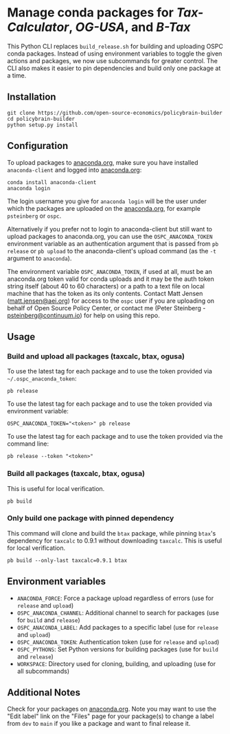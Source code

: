 # Manage conda packages for *Tax-Calculator*, *OG-USA*, and *B-Tax*

This Python CLI replaces `build_release.sh` for building and uploading OSPC
conda packages. Instead of using environment variables to toggle the given
actions and packages, we now use subcommands for greater control. The CLI also
makes it easier to pin dependencies and build only one package at a time.

## Installation

```
git clone https://github.com/open-source-economics/policybrain-builder
cd policybrain-builder
python setup.py install
```

## Configuration

To upload packages to [anaconda.org](https://anaconda.org/), make sure you have
installed `anaconda-client` and logged into [anaconda.org](https://anaconda.org/ospc/):

```
conda install anaconda-client
anaconda login
```

The login username you give for `anaconda login` will be the user under which
the packages are uploaded on the [anaconda.org](https://anaconda.org/), for
example `psteinberg` or `ospc`.

Alternatively if you prefer not to login to anaconda-client but still want to
upload packages to anaconda.org, you can use the `OSPC_ANACONDA_TOKEN`
environment variable as an authentication argument that is passed from
`pb release` or `pb upload` to the anaconda-client's upload command (as the
`-t` argument to `anaconda`).

The environment variable `OSPC_ANACONDA_TOKEN`, if used at all, must be an
anaconda.org token valid for conda uploads and it may be the auth token string
itself (about 40 to 60 characters) or a path to a text file on local machine
that has the token as its only contents. Contact Matt Jensen
(matt.jensen@aei.org) for access to the `ospc` user if you are uploading on
behalf of Open Source Policy Center, or contact me
(Peter Steinberg - psteinberg@continuum.io) for help on using this repo.

## Usage

### Build and upload all packages (taxcalc, btax, ogusa)

To use the latest tag for each package and to use the token provided via
`~/.ospc_anaconda_token`:

```
pb release
```

To use the latest tag for each package and to use the token provided via
environment variable:

```
OSPC_ANACONDA_TOKEN="<token>" pb release
```

To use the latest tag for each package and to use the token provided via
the command line:

```
pb release --token "<token>"
```

### Build all packages (taxcalc, btax, ogusa)

This is useful for local verification.

```
pb build
```

### Only build one package with pinned dependency

This command will clone and build the `btax` package, while pinning `btax`'s
dependency for `taxcalc` to 0.9.1 without downloading `taxcalc`. This is useful
for local verification.

```
pb build --only-last taxcalc=0.9.1 btax
```

## Environment variables

  * `ANACONDA_FORCE`: Force a package upload regardless of errors (use for `release` and `upload`)
  * `OSPC_ANACONDA_CHANNEL`: Additional channel to search for packages (use for `build` and `release`)
  * `OSPC_ANACONDA_LABEL`: Add packages to a specific label (use for `release` and `upload`)
  * `OSPC_ANACONDA_TOKEN`: Authentication token (use for `release` and `upload`)
  * `OSPC_PYTHONS`: Set Python versions for building packages (use for `build` and `release`)
  * `WORKSPACE`: Directory used for cloning, building, and uploading (use for all subcommands)

## Additional Notes

Check for your packages on [anaconda.org](https://anaconda.org/ospc). Note you
may want to use the "Edit label" link on the "Files" page for your package(s)
to change a label from `dev` to `main` if you like a package and want to final
release it.
